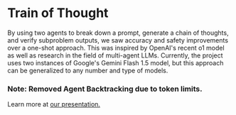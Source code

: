 # Train of Thought

By using two agents to break down a prompt, generate a 
chain of thoughts, and verify subproblem outputs, we saw 
accuracy and safety improvements over a one-shot approach. 
This was inspired by OpenAI's recent o1 model as well as 
research in the field of multi-agent LLMs. Currently, the 
project uses two instances of Google's Gemini Flash 1.5 
model, but this approach can be generalized to any number 
and type of models.

### Note: Removed Agent Backtracking due to token limits.

Learn more at [our presentation.](https://cmu.box.com/s/xdaft9t8l1v9yvsfsb5evv2p1jfj0t43)
